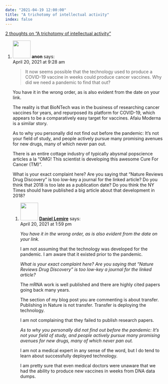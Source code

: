 ```yaml
---
date: "2021-04-19 12:00:00"
title: "A trichotomy of intellectual activity"
index: false
---
```


[2 thoughts on &ldquo;A trichotomy of intellectual activity&rdquo;](/lemire/blog/2021/04-19-a-trichotomy-of-intellectual-activity)

<ol class="comment-list">
<li id="comment-582532" class="comment even thread-even depth-1 parent">
<div class="comment-author vcard">
<img alt src="https://secure.gravatar.com/avatar/a2728f91bcbe3460f0e15fe4ef263dfe?s=56&#038;d=mm&#038;r=g" srcset="https://secure.gravatar.com/avatar/a2728f91bcbe3460f0e15fe4ef263dfe?s=112&#038;d=mm&#038;r=g 2x" class="avatar avatar-56 photo" height="56" width="56" decoding="async" /> <b class="fn">anon</b> <span class="says">says:</span> </div>
<div class="comment-metadata"><time datetime="2021-04-20T09:28:15+00:00">April 20, 2021 at 9:28 am</time></a> </div>
<div class="comment-content">
<blockquote><p>
It now seems possible that the technology used to produce a COVID-19 vaccine in weeks could produce cancer vaccines. Why did we need a pandemic to find that out?
</p></blockquote>
<p>You have it in the wrong order, as is also evident from the date on your link.</p>
<p>The reality is that BioNTech was in the business of researching cancer vaccines for years, and repurposed its platform for COVID-19, which appears to be a comparatively easy target for vaccines. Afaiu Moderna is a similar story.</p>
<p>As to why you personally did not find out before the pandemic: It&rsquo;s not your field of study, and people actively pursue many promising avenues for new drugs, many of which never pan out.</p>
<p>There is an entire cottage industry of typically abysmal popscience articles a la &ldquo;OMG! This scientist is developing this awesome Cure For Cancer (TM)&rdquo;.</p>
<p>What is your exact complaint here? Are you saying that &ldquo;Nature Reviews Drug Discovery&rdquo; is too low-key a journal for the linked article? Do you think that 2018 is too late as a publication date? Do you think the NY Times should have published a big article about that development in 2018?</p>
</div>
<ol class="children">
<li id="comment-582545" class="comment byuser comment-author-lemire bypostauthor odd alt depth-2">
<div class="comment-author vcard">
<img alt src="https://secure.gravatar.com/avatar/2ca999bef9535950f5b84281a4dab006?s=56&#038;d=mm&#038;r=g" srcset="https://secure.gravatar.com/avatar/2ca999bef9535950f5b84281a4dab006?s=112&#038;d=mm&#038;r=g 2x" class="avatar avatar-56 photo" height="56" width="56" decoding="async" /> <b class="fn"><a href="https://lemire.me/en/" class="url" rel="ugc">Daniel Lemire</a></b> <span class="says">says:</span> </div>
<div class="comment-metadata"><time datetime="2021-04-20T13:59:36+00:00">April 20, 2021 at 1:59 pm</time></a> </div>
<div class="comment-content">
<p><em>You have it in the wrong order, as is also evident from the date on your link.</em></p>
<p>I am not assuming that the technology was developed for the pandemic. I am aware that it existed prior to the pandemic.</p>
<p><em>What is your exact complaint here? Are you saying that “Nature Reviews Drug Discovery” is too low-key a journal for the linked article? </em></p>
<p>The mRNA work is well published and there are highly cited papers going back many years.</p>
<p>The section of my blog post you are commenting is about transfer. Publishing in Nature is not transfer. Transfer is deploying the technology.</p>
<p>I am not complaining that they failed to publish research papers.</p>
<p><em>As to why you personally did not find out before the pandemic: It’s not your field of study, and people actively pursue many promising avenues for new drugs, many of which never pan out.</em></p>
<p>I am not a medical expert in any sense of the word, but I do tend to learn about successfully deployed technology.</p>
<p>I am pretty sure that even medical doctors were unaware that we had the ability to produce new vaccines in weeks from DNA data dumps.</p>
</div>
</li>
</ol>
</li>
</ol>
